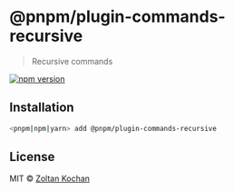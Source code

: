 # @pnpm/plugin-commands-recursive

> Recursive commands

[![npm version](https://img.shields.io/npm/v/@pnpm/plugin-commands-recursive.svg)](https://www.npmjs.com/package/@pnpm/plugin-commands-recursive)

## Installation

```sh
<pnpm|npm|yarn> add @pnpm/plugin-commands-recursive
```

## License

MIT © [Zoltan Kochan](https://www.kochan.io/)
